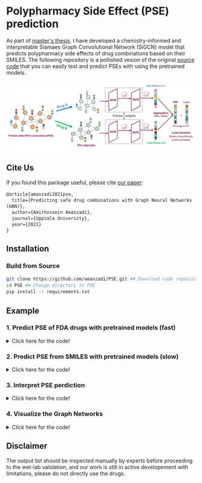 # Polypharmacy Side Effect (PSE) prediction

As part of [master's thesis](http://urn.kb.se/resolve?urn=urn:nbn:se:uu:diva-446691), I have developed a chemistry-informed and interpretable Siamaes Graph Convolutional Network (SiGCN) model that predicts polypharmacy side effects of drug combinations based on their SMILES. The following repository is a pollished vesion of the original [source code](https://github.com/amanzadi/PSE/src) that you can easily test and predict PSEs with using the pretrained models.

![Architecture of the Siamese Graph Convolutional Neural Network (SiGN)](/figs/SiGCN.png)


## Cite Us

If you found this package useful, please cite [our paper](http://urn.kb.se/resolve?urn=urn:nbn:se:uu:diva-446691):
```
@article{amanzadi2021pse,
  title={Predicting safe drug combinations with Graph Neural Networks (GNN)},
  author={Amirhossein Amanzadi},
  journal={Uppsala University},
  year={2021}
}
```
## Installation

### Build from Source

```bash
git clone https://github.com/amanzadi/PSE.git ## Download code repository
cd PSE ## Change directory to PSE
pip install -r requirements.txt
```

## Example

### 1. Predict PSE of FDA drugs with pretrained models (fast)

<details>
  <summary>Click here for the code!</summary>

``` python
from PSE import utils, model

# return the FDA approved drug dictionary
fda_drug = utils.fda_drugs_name(all)

# extracts the corespondin Gene-Side effect (GSE) graphs
g1 = utils.gse_graph(fda_drugs['drug1'])
g2 = utils.gse_graph(fda_drugs['drug2'])

# loads the pretraoned SiGCN model
pse_model = model.load_sigcn()
```
</details>  

### 2. Predict PSE from SMILES with pretrained models (slow)

<details>
  <summary>Click here for the code!</summary>

``` python
from PSE import utils, model

# return the FDA approved drug dictionary
fda_drug = utils.fda_drugs_name(all)

# extracts the corespondin Gene-Side effect (GSE) graphs
g1 = utils.gse_graph(fda_drugs['drug1'])
g2 = utils.gse_graph(fda_drugs['drug2'])

# loads the pretraoned SiGCN model
pse_model = model.load_sigcn()
```
</details>

### 3. Interpret PSE perdiction

<details>
  <summary>Click here for the code!</summary>
  
``` python
from PSE import utils, model

# return the FDA approved drug dictionary
fda_drug = utils.fda_drugs_name(all)

# extracts the corespondin Gene-Side effect (GSE) graphs
g1 = utils.gse_graph(fda_drugs['drug1'])
g2 = utils.gse_graph(fda_drugs['drug2'])

# loads the pretraoned SiGCN model
pse_model = model.load_sigcn()
```
</details>

### 4. Visualize the Graph Networks

<details>
  <summary>Click here for the code!</summary>

``` python
from PSE import utils, model

# return the FDA approved drug dictionary
fda_drug = utils.fda_drugs_name(all)

# extracts the corespondin Gene-Side effect (GSE) graphs
g1 = utils.gse_graph(fda_drugs['drug1'])
g2 = utils.gse_graph(fda_drugs['drug2'])

# loads the pretraoned SiGCN model
pse_model = model.load_sigcn()
```
</details>

## Disclaimer
The output list should be inspected manually by experts before proceeding to the wet-lab validation, and our work is still in active developement with limitations, please do not directly use the drugs.
